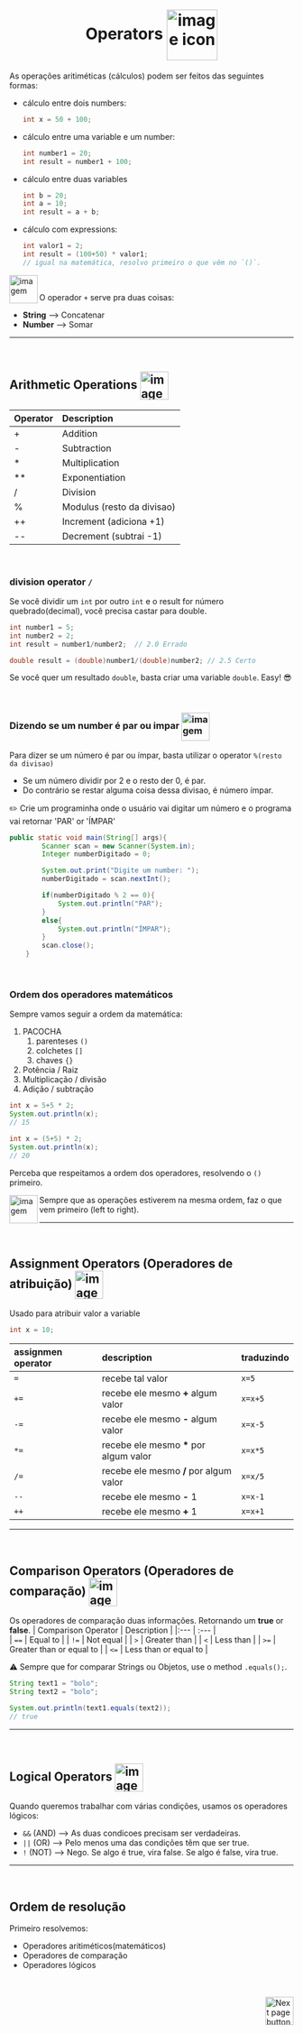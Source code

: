 <h1 align="center">
    Operators
    <img src="https://cdn-icons-png.flaticon.com/512/2792/2792398.png" alt="image icon" width="90px" align="center">
  </h1>
  

As operações aritiméticas (cálculos) podem ser feitos das seguintes formas:

- cálculo entre dois numbers:
  ```java
  int x = 50 + 100;
  ```
- cálculo entre uma variable e um number:
  ```java
  int number1 = 20;
  int result = number1 + 100;
  ```
- cálculo entre duas variables 
  ```java
  int b = 20;
  int a = 10;
  int result = a + b;
  ```

- cálculo com expressions:
  ```java
  int valor1 = 2;
  int result = (100+50) * valor1;
  // igual na matemática, resolvo primeiro o que vêm no `()`.
  ```

<img src="https://cdn-icons-png.flaticon.com/512/2810/2810051.png" alt="imagem" width="50px" align="left">
<br>

O operador `+` serve pra duas coisas:

- **String** -->  Concatenar
- **Number** -->  Somar

<hr>
<br>

## Arithmetic Operations <img src="https://prepinsta.com/wp-content/uploads/2021/10/operator.webp" alt="image icon" width="50px" align="center">

| Operator | Description  |
| :---     | :---         |
| +        |	Addition    |
| -        |	Subtraction |
| *        |	Multiplication |
| **       |	Exponentiation |
| /        |	Division |
| %        |	Modulus (resto da divisao) |
| ++       |	Increment (adiciona +1) |
| --       |	Decrement (subtrai -1)|

<br>

### division operator `/`
Se você dividir um `int` por outro `int` e o result for número quebrado(decimal), você precisa castar para double.

```java
int number1 = 5;
int number2 = 2;
int result = number1/number2;  // 2.0 Errado

double result = (double)number1/(double)number2; // 2.5 Certo
```
Se você quer um resultado `double`, basta criar uma variable `double`. Easy! :sunglasses:


<br>

### Dizendo se um number é par ou impar <img src="https://cdn-icons-png.flaticon.com/512/6729/6729732.png" alt="imagem" width="50px" align="center">

Para dizer se um número é par ou ímpar, basta utilizar o operator `%(resto da divisao)`
- Se um número dividir por 2 e o resto der 0, é par.
- Do contrário se restar alguma coisa dessa divisao, é número ímpar.


:pencil2: Crie um programinha onde o usuário vai digitar um número e o programa vai retornar 'PAR' or 'ÍMPAR'

```java
public static void main(String[] args){
        Scanner scan = new Scanner(System.in);
        Integer numberDigitado = 0;

        System.out.print("Digite um number: ");
        numberDigitado = scan.nextInt();

        if(numberDigitado % 2 == 0){
            System.out.println("PAR");
        }
        else{
            System.out.println("ÍMPAR");
        }
        scan.close();
    }
```

<br>


### Ordem dos operadores matemáticos

Sempre vamos seguir a ordem da matemática:


1. PACOCHA
    1. parenteses `()`
    2. colchetes `[]`
    3. chaves `{}`
2. Potência / Raiz
3. Multiplicação / divisão
4. Adição / subtração

```java
int x = 5+5 * 2;
System.out.println(x);
// 15

int x = (5+5) * 2;
System.out.println(x);
// 20
```
Perceba que respeitamos a ordem dos operadores, resolvendo o `()` primeiro.

<img src="https://cdn-icons-png.flaticon.com/512/2810/2810051.png" alt="imagem" width="50px" align="left">
Sempre que as operações estiverem na mesma ordem, faz o que vem primeiro (left to right).

<hr>
<br>

## Assignment Operators (Operadores de atribuição) <img src="https://cdn-icons-png.flaticon.com/512/6947/6947549.png" alt="imagem" width="50px" align="center">
Usado para atribuir valor a variable

```java
int x = 10;
```

| assignmen operator |description                                          | traduzindo |
|:---                | :---                                                | :---       |
| `=`                | recebe tal valor                                    | `x=5`      |
| `+=`               | recebe ele mesmo **+** algum valor                  | `x=x+5`    |
| `-=`               | recebe ele mesmo **-** algum valor                  | `x=x-5`    |
| `*=`               | recebe ele mesmo <strong>*</strong> por algum valor | `x=x*5`    |
| `/=`               | recebe ele mesmo **/** por algum valor              | `x=x/5`    |
| `--`               | recebe ele mesmo **-** 1                            | `x=x-1`    |
| `++`               | recebe ele mesmo **+** 1                            | `x=x+1`    |



<hr>
<br>

## Comparison Operators (Operadores de comparação) <img src="https://cdn-icons-png.flaticon.com/512/3464/3464787.png" alt="imagem" width="50px" align="center">

Os operadores de comparação duas informações. Retornando um **true** or **false**.
| Comparison Operator  |  Description              |
|:---                  |  :---                     |   
| `==`                 |  Equal to                 | 
| `!=`                 |  Not equal                | 
| `>`	                 |  Greater than             | 
| `<`	                 |  Less than                | 
| `>=`                 |  Greater than or equal to | 
| `<=`                 |  Less than or equal to    | 


:warning: Sempre que for comparar Strings ou Objetos, use o method `.equals();`.

```java
String text1 = "bolo";
String text2 = "bolo";

System.out.println(text1.equals(text2));
// true
```

<hr>
<br>

## Logical Operators <img src="https://cdn-icons-png.flaticon.com/512/3406/3406886.png" alt="imagem" width="50px" align="center">
Quando queremos trabalhar com várias condições, usamos os operadores lógicos:

- `&&` (AND) --> As duas condicoes precisam ser verdadeiras.
- `||` (OR)  --> Pelo menos uma das condições têm que ser true.
- `!` (NOT)  --> Nego. Se algo é true, vira false. Se algo é false, vira true. 

<hr>
<br>

## Ordem de resolução
Primeiro resolvemos:

- Operadores aritiméticos(matemáticos)
- Operadores de comparação
- Operadores lógicos


<br>
<br>

<!-- Botão para próxima página -->
<a href="https://github.com/lGabrielDev/02.java/blob/main/Estudo/5.operators/2.math.md">
  <img src="https://cdn-icons-png.flaticon.com/512/8175/8175884.png" alt="Next page button" width="50px" align="right">
</a>